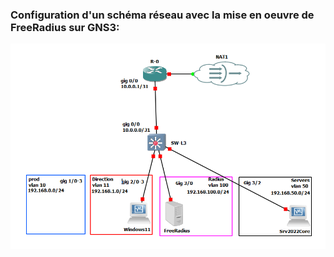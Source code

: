 ### Configuration d'un schéma réseau avec la mise en oeuvre de FreeRadius sur GNS3:

![image1.png](image1.png)

